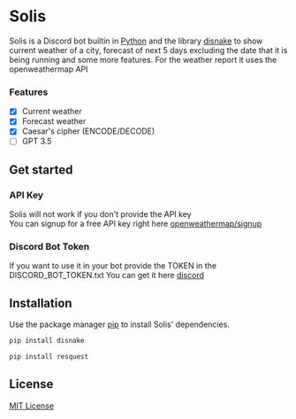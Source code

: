 # Solis
Solis is a Discord bot builtin in [Python](https://www.python.org) and the library [disnake](https://docs.disnake.dev/en/stable/) to show current weather of a city, forecast of next 5 days excluding the date that it is being running and some more features. For the weather report it uses the openweathermap API

### Features

- [x] Current weather
- [x] Forecast weather
- [x] Caesar's cipher (ENCODE/DECODE)
- [ ] GPT 3.5

 ##  Get started

### API Key

Solis will not work if you don't provide the API key \
You can signup for a free API key right here [openweathermap/signup](https://home.openweathermap.org/users/sign_up)

### Discord Bot Token

If you want to use it in your bot provide the TOKEN in the DISCORD_BOT_TOKEN.txt
You can get it here [discord](https://discord.com/developers/applications/)

## Installation

Use the package manager [pip](https://pip.pypa.io/en/stable/) to install Solis' dependencies.

```bash
pip install disnake
```
```bash
pip install resquest
```

## License
[MIT License](https://github.com/owlfinn/discord-solis/blob/main/LICENSE)
